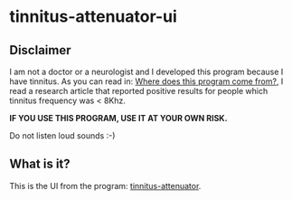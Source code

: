 # tinnitus-attenuator-ui

Disclaimer
----------
I am not a doctor or a neurologist and I developed this program because I have tinnitus. 
As you can read in: [Where does this program come from?](https://github.com/cralcubo/tinnitus-atenuator#where-does-this-program-come-from), I read a research article that reported positive results for people which tinnitus frequency was < 8Khz.

**IF YOU USE THIS PROGRAM, USE IT AT YOUR OWN RISK.**

Do not listen loud sounds :-)

What is it?
-----------
This is the UI from the program: [tinnitus-attenuator](https://github.com/cralcubo/tinnitus-atenuator).
